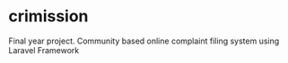 # crimission
Final year project. Community based online complaint filing system using Laravel Framework
